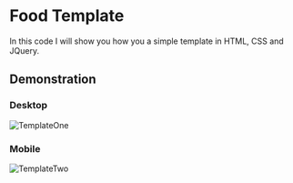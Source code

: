 # Food Template

In this code I will show you how you a simple template in HTML, CSS and JQuery.

## Demonstration

### Desktop
![TemplateOne](https://github.com/JoanVasquez/Food-Template/blob/master/desktop.gif)

### Mobile
![TemplateTwo](https://github.com/JoanVasquez/Food-Template/blob/master/mobile.gif)
